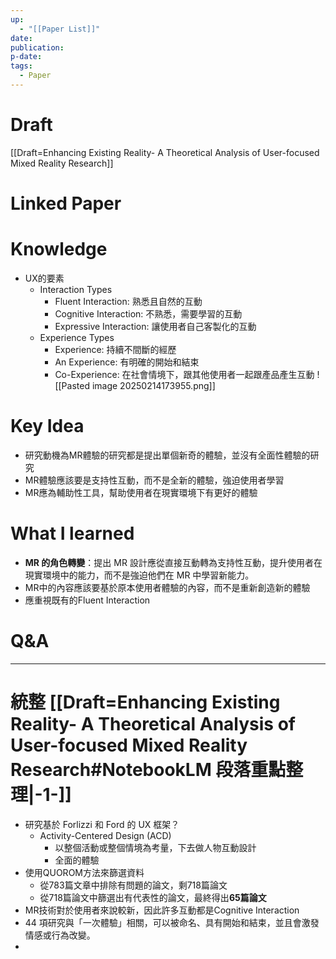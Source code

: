 ```yaml
---
up:
  - "[[Paper List]]"
date: 
publication: 
p-date: 
tags:
  - Paper
---
```

# Draft
[[Draft=Enhancing Existing Reality- A Theoretical Analysis of User-focused Mixed Reality Research]]
# Linked Paper
# Knowledge
- UX的要素
	- Interaction Types
		- Fluent Interaction: 熟悉且自然的互動
		- Cognitive Interaction: 不熟悉，需要學習的互動
		- Expressive Interaction: 讓使用者自己客製化的互動
	- Experience Types
		- Experience: 持續不間斷的經歷
		- An Experience: 有明確的開始和結束
		- Co-Experience: 在社會情境下，跟其他使用者一起跟產品產生互動
![[Pasted image 20250214173955.png]]
# Key Idea
- 研究動機為MR體驗的研究都是提出單個新奇的體驗，並沒有全面性體驗的研究
- MR體驗應該要是支持性互動，而不是全新的體驗，強迫使用者學習
- MR應為輔助性工具，幫助使用者在現實環境下有更好的體驗
# What I learned
- **MR 的角色轉變**：提出 MR 設計應從直接互動轉為支持性互動，提升使用者在現實環境中的能力，而不是強迫他們在 MR 中學習新能力。
- MR中的內容應該要基於原本使用者體驗的內容，而不是重新創造新的體驗
- 應重視既有的Fluent Interaction
# Q&A
---
# 統整 [[Draft=Enhancing Existing Reality- A Theoretical Analysis of User-focused Mixed Reality Research#NotebookLM 段落重點整理|-1-]]
- 研究基於 Forlizzi 和 Ford 的 UX 框架？
	- Activity-Centered Design (ACD)
		- 以整個活動或整個情境為考量，下去做人物互動設計
		- 全面的體驗
- 使用QUOROM方法來篩選資料
	- 從783篇文章中排除有問題的論文，剩718篇論文
	- 從718篇論文中篩選出有代表性的論文，最終得出**65篇論文**
- MR技術對於使用者來說較新，因此許多互動都是Cognitive Interaction
- 44 項研究與「一次體驗」相關，可以被命名、具有開始和結束，並且會激發情感或行為改變。
- 